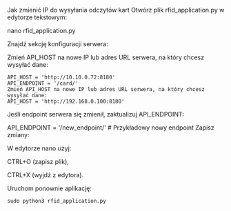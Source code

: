 Jak zmienić IP do wysyłania odczytów kart
Otwórz plik rfid_application.py w edytorze tekstowym:

nano rfid_application.py

Znajdź sekcję konfiguracji serwera:

Zmień API_HOST na nowe IP lub adres URL serwera, na który chcesz wysyłać dane:
```
API_HOST = 'http://10.10.0.72:8180'
API_ENDPOINT = '/card/'
Zmień API_HOST na nowe IP lub adres URL serwera, na który chcesz wysyłać dane:
API_HOST = 'http://192.168.0.100:8180'
```
Jeśli endpoint serwera się zmienił, zaktualizuj API_ENDPOINT:

API_ENDPOINT = '/new_endpoint/'  # Przykładowy nowy endpoint
Zapisz zmiany:

W edytorze nano użyj:

CTRL+O (zapisz plik),

CTRL+X (wyjdź z edytora).

Uruchom ponownie aplikację:

```sudo python3 rfid_application.py```
